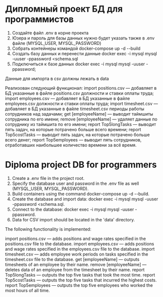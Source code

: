 # Дипломный проект БД для программистов

1. Создайте файл .env в корне проекта
2. Юзера и пароль для базы данных нужно будет указать также в .env файле (MYSQL_USER, MYSQL_PASSWORD)
3. Собрать контейнеры командой docker-compose up -d --build
4. Создать базу данных и перенести данные docker exec -i mysql mysql -uuser -ppassword <schema.sql
5. Подключиться к базе данных docker exec -i mysql mysql -uuser -ppassword;

Данные для импорта в csv должны лежать в data


Реализован следующий функционал: 
import positions.csv — добавляет в БД указанные в файле positions.csv должности и ставки оплаты труда;
import employees.csv — добавляет в БД указанные в файле employees.csv должности и ставки оплаты труда;
import timesheet.csv — добавляет в БД указанные в файле timesheet.csv периоды работы сотрудников над задачами;
get [employeeName] — выводит таймшиты сотрудника по его имени;
remove [employeeName] — удаляет данные по сотруднику из таймшита по его имени;
report Top5longTasks — выводит пять задач, на которые потрачено больше всего времени;
report Top5costTasks — выводит пять задач, на которые потрачено больше всего денег;
report Top5employees — выводит пять сотрудников, отработавших наибольшее количество времени за всё время.

# Diploma project DB for programmers
1. Create a .env file in the project root.
2. Specify the database user and password in the .env file as well (MYSQL_USER, MYSQL_PASSWORD).
3. Build containers using the command docker-compose up -d --build.
4. Create the database and import data: docker exec -i mysql mysql -uuser -ppassword <schema.sql.
5. Connect to the database: docker exec -i mysql mysql -uuser -ppassword.
6. Data for CSV import should be located in the 'data' directory.

The following functionality is implemented:

import positions.csv — adds positions and wage rates specified in the positions.csv file to the database.
import employees.csv — adds positions and wage rates specified in the employees.csv file to the database.
import timesheet.csv — adds employee work periods on tasks specified in the timesheet.csv file to the database.
get [employeeName] — outputs timesheets of an employee by their name.
remove [employeeName] — deletes data of an employee from the timesheet by their name.
report Top5longTasks — outputs the top five tasks that took the most time.
report Top5costTasks — outputs the top five tasks that incurred the highest costs.
report Top5employees — outputs the top five employees who worked the most hours of all time.